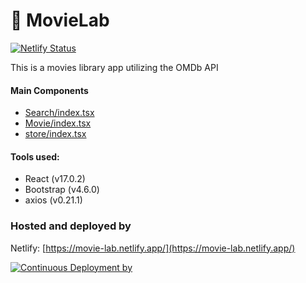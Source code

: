 # 🎥 MovieLab
[![Netlify Status](https://api.netlify.com/api/v1/badges/d0411786-8a34-433a-8874-13f92c0f5c6d/deploy-status)](https://app.netlify.com/sites/movie-lab/deploys)

This is a movies library app utilizing the OMDb API

#### Main Components
* [Search/index.tsx](https://github.com/amiroff157/movie-lab/blob/main/src/components/Search/index.tsx)
* [Movie/index.tsx](https://github.com/amiroff157/movie-lab/blob/main/src/components/Movies/components/Movie/index.tsx)
* [store/index.tsx](https://github.com/amiroff157/movie-lab/blob/main/src/store/index.tsx)

#### Tools used:
* React (v17.0.2)
* Bootstrap (v4.6.0)
* axios (v0.21.1)

### Hosted and deployed by

Netlify: [https://movie-lab.netlify.app/](https://movie-lab.netlify.app/)

[![Continuous Deployment by](https://www.netlify.com/img/global/badges/netlify-color-accent.svg)](https://movie-lab.netlify.app/)
